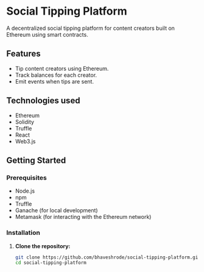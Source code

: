 # Social Tipping Platform
A decentralized social tipping platform for content creators built on Ethereum using smart contracts.

## Features
- Tip content creators using Ethereum.
- Track balances for each creator.
- Emit events when tips are sent.

## Technologies used 
- Ethereum
- Solidity
- Truffle
- React 
- Web3.js

## Getting Started

### Prerequisites
- Node.js
- npm
- Truffle
- Ganache (for local development)
- Metamask (for interacting with the Ethereum network)

### Installation

1. **Clone the repository:**

   ```bash
   git clone https://github.com/bhaveshrode/social-tipping-platform.git
   cd social-tipping-platform
